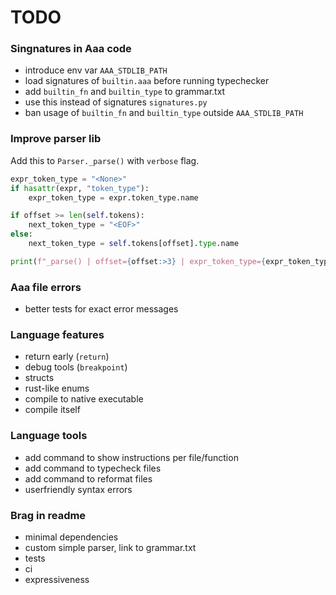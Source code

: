 # TODO

### Singnatures in Aaa code
- introduce env var `AAA_STDLIB_PATH`
- load signatures of `builtin.aaa` before running typechecker
- add `builtin_fn` and `builtin_type` to grammar.txt
- use this instead of signatures `signatures.py`
- ban usage of `builtin_fn` and `builtin_type` outside `AAA_STDLIB_PATH`

### Improve parser lib

Add this to `Parser._parse()` with `verbose` flag.
```py
expr_token_type = "<None>"
if hasattr(expr, "token_type"):
    expr_token_type = expr.token_type.name

if offset >= len(self.tokens):
    next_token_type = "<EOF>"
else:
    next_token_type = self.tokens[offset].type.name

print(f"_parse() | offset={offset:>3} | expr_token_type={expr_token_type:>30} | next_token_type={next_token_type:>30}")
```


### Aaa file errors
- better tests for exact error messages

### Language features
- return early (`return`)
- debug tools (`breakpoint`)
- structs
- rust-like enums
- compile to native executable
- compile itself

### Language tools
- add command to show instructions per file/function
- add command to typecheck files
- add command to reformat files
- userfriendly syntax errors

### Brag in readme
- minimal dependencies
- custom simple parser, link to grammar.txt
- tests
- ci
- expressiveness
